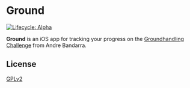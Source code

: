 # Ground

[![Lifecycle: Alpha](https://img.shields.io/badge/lifecycle-alpha-a0c3d2.svg)](https://img.shields.io/badge/lifecycle-alpha-a0c3d2.svg)

**Ground** is an iOS app for tracking your progress on the
[Groundhandling Challenge](https://andrebandarra.com/ghc) from Andre Bandarra.

## License

[GPLv2](LICENSE)

